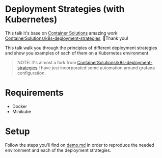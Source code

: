 # Deployment Strategies (with Kubernetes)

This talk it's base on [Container Solutions](https://container-solutions.com/) amazing work [ContainerSolutions/k8s-deployment-strategies](https://github.com/ContainerSolutions/k8s-deployment-strategies), 👏Thank you!

This talk walk you through the principles of different deployment strategies and show you examples of each of them on a Kubernetes environment.

> NOTE: It's almost a fork from  [ContainerSolutions/k8s-deployment-strategies](https://github.com/ContainerSolutions/k8s-deployment-strategies) I have just incorporated some automation around grafana configuration.

# Requirements

- Docker
- Minikube

# Setup

Follow the steps you'll find on [demo.md](demo/demo.md) in order to reproduce the needed environment and each of the deployment strategies.
